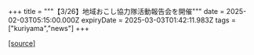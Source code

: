 +++
title = """【3/26】地域おこし協力隊活動報告会を開催"""
date = 2025-02-03T05:15:00.000Z
expiryDate = 2025-03-03T01:42:11.983Z
tags = ["kuriyama","news"]
+++


[[source]](https://www.town.kuriyama.hokkaido.jp/soshiki/31/21389.html)
